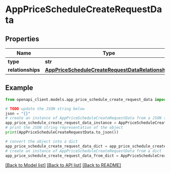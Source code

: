 # AppPriceScheduleCreateRequestData


## Properties

Name | Type | Description | Notes
------------ | ------------- | ------------- | -------------
**type** | **str** |  | 
**relationships** | [**AppPriceScheduleCreateRequestDataRelationships**](AppPriceScheduleCreateRequestDataRelationships.md) |  | 

## Example

```python
from openapi_client.models.app_price_schedule_create_request_data import AppPriceScheduleCreateRequestData

# TODO update the JSON string below
json = "{}"
# create an instance of AppPriceScheduleCreateRequestData from a JSON string
app_price_schedule_create_request_data_instance = AppPriceScheduleCreateRequestData.from_json(json)
# print the JSON string representation of the object
print(AppPriceScheduleCreateRequestData.to_json())

# convert the object into a dict
app_price_schedule_create_request_data_dict = app_price_schedule_create_request_data_instance.to_dict()
# create an instance of AppPriceScheduleCreateRequestData from a dict
app_price_schedule_create_request_data_from_dict = AppPriceScheduleCreateRequestData.from_dict(app_price_schedule_create_request_data_dict)
```
[[Back to Model list]](../README.md#documentation-for-models) [[Back to API list]](../README.md#documentation-for-api-endpoints) [[Back to README]](../README.md)


